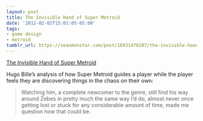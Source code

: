 ```yaml
---
layout: post
title: The Invisible Hand of Super Metroid
date: '2012-02-02T15:01:05-05:00'
tags:
- game design
- metroid
tumblr_url: https://seanmonstar.com/post/16931476207/the-invisible-hand-of-super-metroid
---
```

[The Invisible Hand of Super Metroid](http://www.gamasutra.com/blogs/HugoBille/20120114/9236/The_Invisible_Hand_of_Super_Metroid.php)  

Hugo Bille’s analysis of how Super Metroid guides a player while the player feels they are discovering things in the chaos on their own:

> Watching him, a complete newcomer to the genre, still find his way around Zebes in pretty much the same way I’d do, almost never once getting lost or stuck for any considerable amount of time, made me question how that could be.

